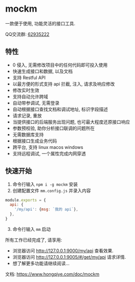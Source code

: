# mockm
一款便于使用, 功能灵活的接口工具.

QQ交流群: [62935222](https://qm.qq.com/cgi-bin/qm/qr?k=4rvOknpHyqs5wd3c2kEt34Eysx83djEZ&jump_from=webapi)

## 特性
- 0 侵入, 无需修改项目中的任何代码即可投入使用
- 快速生成接口和数据, 以及文档
- 支持 Restful API
- 以最方便的形式支持 api 拦截, 注入, 请求及响应修改
- 修改实时生效
- 支持自动允许跨域
- 自动带参调试, 无需登录
- 自动根据接口查找文档和调试地址, 标识字段描述
- 请求记录, 重放
- 当提供接口的后端服务出现问题, 也可最大程度还原接口响应
- 参数预校验, 助你分析接口联调的问题所在
- 无需数据库支持
- 根据接口生成业务代码
- 跨平台, 支持 linux macos windows
- 支持远程调试, 一个属性完成内网穿透

## 快速开始
1. 命令行输入 `npm i -g mockm` 安装
2. 创建配置文件 `mm.config.js` 并录入内容
``` js
module.exports = {
  api: {
    '/my/api': {msg: `我的 api`},
  },
}
```
3. 命令行输入 `mm` 启动

所有工作已经完成了, 请享用:
- 浏览器访问 http://127.0.0.1:9000/my/api 查看效果.
- 浏览器访问 http://127.0.0.1:9005/#/get/my/api 请求详情.
- 想了解更多功能请继续阅读...

文档: https://www.hongqiye.com/doc/mockm
